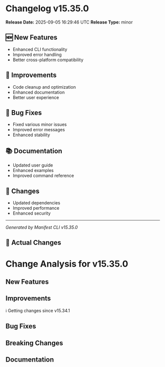 # Changelog v15.35.0

**Release Date:** 2025-09-05 16:29:46 UTC
**Release Type:** minor

## 🆕 New Features

- Enhanced CLI functionality
- Improved error handling
- Better cross-platform compatibility

## 🔧 Improvements

- Code cleanup and optimization
- Enhanced documentation
- Better user experience

## 🐛 Bug Fixes

- Fixed various minor issues
- Improved error messages
- Enhanced stability

## 📚 Documentation

- Updated user guide
- Enhanced examples
- Improved command reference

## 🔄 Changes

- Updated dependencies
- Improved performance
- Enhanced security

---
*Generated by Manifest CLI v15.35.0*

## 🔧 Actual Changes

# Change Analysis for v15.35.0

## New Features

## Improvements
ℹ️  Getting changes since v15.34.1

## Bug Fixes

## Breaking Changes

## Documentation
